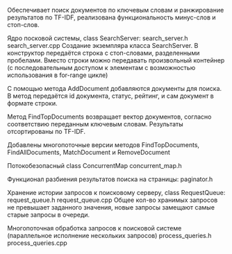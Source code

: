 Обеспечивает поиск документов по ключевым словам и ранжирование результатов по TF-IDF, реализована функциональность минус-слов и стоп-слов.

Ядро посковой системы, class SearchServer:
search_server.h
search_server.cpp
Создание экземпляра класса SearchServer. В конструктор передаётся строка с стоп-словами, разделенными пробелами. Вместо строки можно передавать произвольный контейнер (с последовательным доступом к элементам с возможностью использования в for-range цикле)

С помощью метода AddDocument добавляются документы для поиска. В метод передаётся id документа, статус, рейтинг, и сам документ в формате строки.

Метод FindTopDocuments возвращает вектор документов, согласно соответствию переданным ключевым словам. Результаты отсортированы по TF-IDF.

Добавлены многопоточные версии методов FindTopDocuments, FindAllDocuments, MatchDocument и RemoveDocument

Потокобезопасный class ConcurrentMap concurrent_map.h

Функционал разбиения результатов поиска на страницы:
paginator.h

Хранение истории запросов к поисковому серверу, class RequestQueue:
request_queue.h
request_queue.cpp
Общее кол-во хранимых запросов не превышает заданного значения, новые запросы замещают самые старые запросы в очереди.

Многопоточная обработка запросов к поисковой системе (параллельное исполнение нескольких запросов)
process_queries.h
process_queries.cpp
